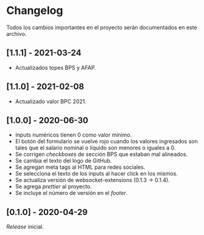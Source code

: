 # Changelog
Todos los cambios importantes en el proyecto serán documentados en este archivo.

## [1.1.1] - 2021-03-24

- Actualizados topes BPS y AFAP.

## [1.1.0] - 2021-02-08

- Actualizado valor BPC 2021.

## [1.0.0] - 2020-06-30

- Inputs numéricos tienen 0 como valor mínimo.
- El botón del formulario se vuelve rojo cuando los valores ingresados son tales que el salario nominal o líquido son menores o iguales a 0.
- Se corrigen *checkboxes* de sección BPS que estaban mal alineados.
- Se cambia el texto del logo de GitHub.
- Se agregan meta tags al HTML para redes sociales.
- Se selecciona el texto de los inputs al hacer click en los mismos.
- Se actualiza versión de websocket-extensions (0.1.3 -> 0.1.4).
- Se agrega *prettier* al proyecto.
- Se incluye el número de versión en el *footer*.

## [0.1.0] - 2020-04-29

*Release* inicial. 

